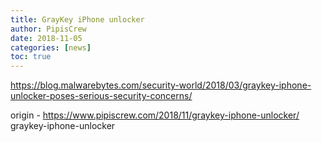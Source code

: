 ```yaml
---
title: GrayKey iPhone unlocker
author: PipisCrew
date: 2018-11-05
categories: [news]
toc: true
---
```


https://blog.malwarebytes.com/security-world/2018/03/graykey-iphone-unlocker-poses-serious-security-concerns/

origin - https://www.pipiscrew.com/2018/11/graykey-iphone-unlocker/ graykey-iphone-unlocker